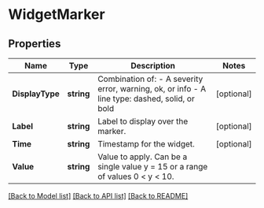 # WidgetMarker

## Properties

Name | Type | Description | Notes
------------ | ------------- | ------------- | -------------
**DisplayType** | **string** | Combination of:   - A severity error, warning, ok, or info   - A line type: dashed, solid, or bold  | [optional] 
**Label** | **string** | Label to display over the marker. | [optional] 
**Time** | **string** | Timestamp for the widget. | [optional] 
**Value** | **string** | Value to apply. Can be a single value y &#x3D; 15 or a range of values 0 &lt; y &lt; 10. | 

[[Back to Model list]](../README.md#documentation-for-models) [[Back to API list]](../README.md#documentation-for-api-endpoints) [[Back to README]](../README.md)


